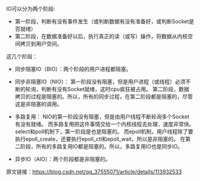 IO可以分为两个阶段:
- 第一阶段，判断有没有事件发生（或判断数据有没有准备好，或判断Socket是否就绪） 
- 第二阶段，在数据准备好以后，执行真正的读（或写）操作，将数据从内核空间拷贝到用户空间。

这几个阶段：

- 同步阻塞IO（BIO）：两个阶段的用户进程都阻塞。
  
- 同步非阻塞IO（NIO）：
  第一阶段没有阻塞，但是用户进程（或线程）必须不断的轮询，判断有没有Socket就绪，这时cpu疯狂被占用。
  第二阶段，数据拷贝的过程是阻塞的。所以，所有的同步过程，在第二阶段都是阻塞的，尽管这是非阻塞的调用。
  
- 多路复用：
  NIO的第一阶段没有阻塞，但是由用户线程不断轮询多个Socket有没有就绪。
  而多路复用把这件事情交给一个内核线程去处理，速度非常快。
  select和poll机制下，第一阶段是也是阻塞的。
  而epoll机制，用户线程除了要执行epoll_create，还要执行epoll_ctl和epoll_wait，所以是非阻塞的。
  在第二阶段，所有的多路复用IO都是阻塞的。所以，多路复用IO也是同步IO。
  
- 异步IO（AIO）：两个阶段都是非阻塞的。

原文链接：https://blog.csdn.net/qq_37555071/article/details/113932533